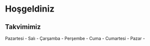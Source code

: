 <h1>Hoşgeldiniz</h1>
  <h2> Takvimimiz </h2>
Pazartesi -
Salı - 
Çarşamba -
Perşembe - 
Cuma - 
Cumartesi -
Pazar -
